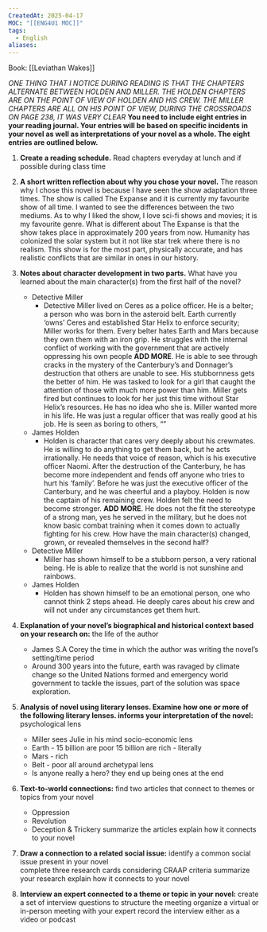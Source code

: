 ```yaml
---
CreatedAt: 2025-04-17
MOC: "[[ENG4U1 MOC]]"
tags:
  - English
aliases:
---
```

 Book: [[Leviathan Wakes]]

*ONE THING THAT I NOTICE DURING READING IS THAT THE CHAPTERS ALTERNATE BETWEEN HOLDEN AND MILLER. THE HOLDEN CHAPTERS ARE ON THE POINT OF VIEW OF HOLDEN AND HIS CREW. THE MILLER CHAPTERS ARE ALL ON HIS POINT OF VIEW, DURING THE CROSSROADS ON PAGE 238, IT WAS VERY CLEAR*
**You need to include eight entries in your reading journal. Your entries will be based on specific incidents** 
**in your novel as well as interpretations of your novel as a whole. The eight entries are outlined below.** 
1. **Create a reading schedule.** 
	Read chapters everyday at lunch and if possible during class time
2. **A short written reflection about why you chose your novel.** 
   The reason why I chose this novel is because I have seen the show adaptation three times. The show is called The Expanse and it is currently my favourite show of all time. I wanted to see the differences between the two mediums. As to why I liked the show, I love sci-fi shows and movies; it is my favourite genre. What is different about The Expanse is that the show takes place in approximately 200 years from now. Humanity has colonized the solar system but it not like star trek where there is no realism. This show is for the most part, physically accurate, and has realistic conflicts that are similar in ones in our history. 
3. **Notes about character development in two parts.** 
	What have you learned about the main character(s) from the first half of the novel?
	- Detective Miller
		- Detective Miller lived on Ceres as a police officer. He is a belter; a person who was born in the asteroid belt. Earth currently ‘owns’ Ceres and established Star Helix to enforce security; Miller works for them. Every belter hates Earth and Mars because they own them with an iron grip. He struggles with the internal conflict of working with the government that are actively oppressing his own people **ADD MORE**. He is able to see through cracks in the mystery of the Canterbury’s and Donnager’s destruction that others are unable to see. His stubbornness gets the better of him. He was tasked to look for a girl that caught the attention of those with much more power than him. Miller gets fired but continues to look for her just this time without Star Helix’s resources. He has no idea who she is. Miller wanted more in his life. He was just a regular officer that was really good at his job. He is seen as boring to others, “”
	- James Holden
		- Holden is character that cares very deeply about his crewmates. He is willing to do anything to get them back, but he acts irrationally. He needs that voice of reason, which is his executive officer Naomi. After the destruction of the Canterbury, he has become more independent and fends off anyone who tries to hurt his ‘family’. Before he was just the executive officer of the Canterbury, and he was cheerful and a playboy. Holden is now the captain of his remaining crew. Holden felt the need to become stronger. **ADD MORE**. He does not the fit the stereotype of a strong man, yes he served in the military, but he does not know basic combat training when it comes down to actually fighting for his crew.
	How have the main character(s) changed, grown, or revealed themselves in the second half? 
	- Detective Miller
		- Miller has shown himself to be a stubborn person, a very rational being. He is able to realize that the world is not sunshine and rainbows. 
	- James Holden
		- Holden has shown himself to be an emotional person, one who cannot think 2 steps ahead. He deeply cares about his crew and will not under any circumstances get them hurt.
4. **Explanation of your novel’s biographical and historical context based on your research on:** 
	the life of the author 
	- James S.A Corey
	the time in which the author was writing 
	the novel’s setting/time period 
	- Around 300 years into the future, earth was ravaged by climate change so the United Nations formed and emergency world government to tackle the issues, part of the solution was space exploration.
5.  **Analysis of novel using literary lenses. Examine how one or more of the following literary lenses. informs your interpretation of the novel:** 
	psychological lens 
	- Miller sees Julie in his mind
	socio-economic lens
	- Earth - 15 billion are poor 15 billion are rich - literally
	- Mars - rich
	- Belt - poor all around
	archetypal lens 
	- Is anyone really a hero? they end up being ones at the end

6. **Text-to-world connections:** 
	find two articles that connect to themes or topics from your novel 
	- Oppression
	- Revolution
	- Deception & Trickery
	summarize the articles 
	explain how it connects to your novel 
7. **Draw a connection to a related social issue:** 
	identify a common social issue present in your novel  
	complete three research cards considering CRAAP criteria 
	summarize your research 
	explain how it connects to your novel 
8. **Interview an expert connected to a theme or topic in your novel:** 
	create a set of interview questions to structure the meeting 
	organize a virtual or in-person meeting with your expert 
	record the interview either as a video or podcast 